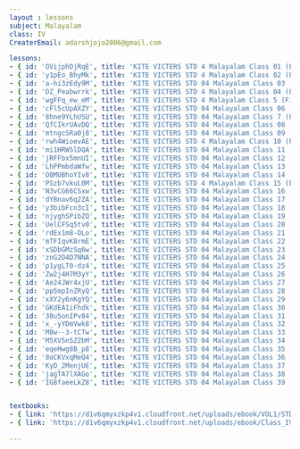 ```yaml
--- 
layout : lessons 
subject: Malayalam
class: IV
CreaterEmail: adarshjojo2006@gmail.com

lessons: 
- { id: 'OVijphDjRqE', title: 'KITE VICTERS STD 4 Malayalam Class 01 (First Bell-ഫസ്റ്റ് ബെല്‍)' }
- { id: 'y1pEo_BhyMk', title: 'KITE VICTERS STD 4 Malayalam Class 02 (First Bell-ഫസ്റ്റ് ബെല്‍)' }
- { id: 'a-hi3zEdy9M', title: 'KITE VICTERS STD 04 Malayalam Class 03 (First Bell-ഫസ്റ്റ് ബെല്‍)' }
- { id: 'DZ_Peabwrrk', title: 'KITE VICTERS STD 4 Malayalam Class 04 (First Bell-ഫസ്റ്റ് ബെല്‍)' }
- { id: 'wgFFq_ew_eM', title: 'KITE VICTERS STD 4 Malayalam Class 5 (First Bell-ഫസ്റ്റ് ബെല്‍)' }
- { id: 'cFl5cUpAXZY', title: 'KITE VICTERS STD 04 Malayalam Class 06 (First Bell-ഫസ്റ്റ് ബെല്‍)' }
- { id: '8hne9YLhUSU', title: 'KITE VICTERS STD 04 Malayalam Class 7 (First Bell-ഫസ്റ്റ് ബെല്‍)' }
- { id: 'QfCIkrUAvDQ', title: 'KITE VICTERS STD 04 Malayalam Class 08 (First Bell-ഫസ്റ്റ് ബെല്‍)' }
- { id: 'mtngcSRa0j8', title: 'KITE VICTERS STD 04 Malayalam Class 09 (First Bell-ഫസ്റ്റ് ബെല്‍)' }
- { id: 'rwh4WioevAE', title: 'KITE VICTERS STD 4 Malayalam Class 10 (First Bell-ഫസ്റ്റ് ബെല്‍)' }
- { id: 'mi1HRW5lDQA', title: 'KITE VICTERS STD 04 Malayalam Class 11 (First Bell-ഫസ്റ്റ് ബെല്‍)' }
- { id: 'jRFFbx5mnUI', title: 'KITE VICTERS STD 04 Malayalam Class 12 (First Bell-ഫസ്റ്റ് ബെല്‍)' }
- { id: 'LhPPmbdaWfw', title: 'KITE VICTERS STD 04 Malayalam Class 13 (First Bell-ഫസ്റ്റ് ബെല്‍)' }
- { id: 'O0MUBhoYIv8', title: 'KITE VICTERS STD 04 Malayalam Class 14 (First Bell-ഫസ്റ്റ് ബെല്‍)' }
- { id: 'PSzb7vkuL0M', title: 'KITE VICTERS STD 4 Malayalam Class 15 (First Bell-ഫസ്റ്റ് ബെല്‍)' }
- { id: 'N3vCG66CSxw', title: 'KITE VICTERS STD 04 Malayalam Class 16 (First Bell-ഫസ്റ്റ് ബെല്‍)' }
- { id: 'dYBnav6q2ZA', title: 'KITE VICTERS STD 04 Malayalam Class 17 (First Bell-ഫസ്റ്റ് ബെല്‍)' }
- { id: 'y3bibFcn3cI', title: 'KITE VICTERS STD 04 Malayalam Class 18 (First Bell-ഫസ്റ്റ് ബെല്‍)' }
- { id: 'njyghSPibZQ', title: 'KITE VICTERS STD 04 Malayalam Class 19 (First Bell-ഫസ്റ്റ് ബെല്‍)' }
- { id: 'UelCFSq5tv0', title: 'KITE VICTERS STD 04 Malayalam Class 20 (First Bell-ഫസ്റ്റ് ബെല്‍)' }
- { id: 'rdEx1m8-OLo', title: 'KITE VICTERS STD 04 Malayalam Class 21 (First Bell-ഫസ്റ്റ് ബെല്‍)' }
- { id: 'mTFIqvK8rmE', title: 'KITE VICTERS STD 04 Malayalam Class 22 (First Bell-ഫസ്റ്റ് ബെല്‍)' }
- { id: 'xSDbGMzSq6w', title: 'KITE VICTERS STD 04 Malayalam Class 23 (First Bell-ഫസ്റ്റ് ബെല്‍)' }
- { id: 'znG2D4D7NNA', title: 'KITE VICTERS STD 04 Malayalam Class 24 (First Bell-ഫസ്റ്റ് ബെല്‍)' }
- { id: 'p1ygLT0-dz4', title: 'KITE VICTERS STD 04 Malayalam Class 25 (First Bell-ഫസ്റ്റ് ബെല്‍)' }
- { id: 'Zw2j4H7M3yY', title: 'KITE VICTERS STD 04 Malayalam Class 26 (First Bell-ഫസ്റ്റ് ബെല്‍)' }
- { id: 'Ae24JWr4xjU', title: 'KITE VICTERS STD 04 Malayalam Class 27 (First Bell-ഫസ്റ്റ് ബെല്‍)' }
- { id: 'pp5mpInZRyQ', title: 'KITE VICTERS STD 04 Malayalam Class 28 (First Bell-ഫസ്റ്റ് ബെല്‍)' }
- { id: 'xXY2y6nKgYQ', title: 'KITE VICTERS STD 04 Malayalam Class 29 (First Bell-ഫസ്റ്റ് ബെല്‍)' }
- { id: 'GKdEA1iFhdk', title: 'KITE VICTERS STD 04 Malayalam Class 30 (First Bell-ഫസ്റ്റ് ബെല്‍)' }
- { id: '30u5onIPv84', title: 'KITE VICTERS STD 04 Malayalam Class 31 (First Bell-ഫസ്റ്റ് ബെല്‍)' }
- { id: 'x_-yYDmVwk8', title: 'KITE VICTERS STD 04 Malayalam Class 32 (First Bell-ഫസ്റ്റ് ബെല്‍)' }
- { id: 'M8w--3-tCTw', title: 'KITE VICTERS STD 04 Malayalam Class 33 (First Bell-ഫസ്റ്റ് ബെല്‍)' }
- { id: 'M5XV5n5ZZbM', title: 'KITE VICTERS STD 04 Malayalam Class 34 (First Bell-ഫസ്റ്റ് ബെല്‍)' }
- { id: 'eqeHwg8B_p8', title: 'KITE VICTERS STD 04 Malayalam Class 35 (First Bell-ഫസ്റ്റ് ബെല്‍)' }
- { id: '8oCKVxqMeQ4', title: 'KITE VICTERS STD 04 Malayalam Class 36 (First Bell-ഫസ്റ്റ് ബെല്‍)' }
- { id: 'KyD_2MenjUE', title: 'KITE VICTERS STD 04 Malayalam Class 37 (First Bell-ഫസ്റ്റ് ബെല്‍)' }
- { id: 'jagTA7lXAGo', title: 'KITE VICTERS STD 04 Malayalam Class 38 (First Bell-ഫസ്റ്റ് ബെല്‍)' }
- { id: 'IG8faeeLkZ8', title: 'KITE VICTERS STD 04 Malayalam Class 39 (First Bell-ഫസ്റ്റ് ബെല്‍)' }


textbooks:
- { link: 'https://d1v6qmyxzkp4v1.cloudfront.net/uploads/ebook/VOL1/STD4/KeralaPadavali/KeralaPadavali.pdf', title: 'Malayalam Part -1' , medium: ' ' }
- { link: 'https://d1v6qmyxzkp4v1.cloudfront.net/uploads/ebook/Class_IV/Malayalam%20Reader_Vol_II/1-56.pdf', title: 'Malayalam Part -2' , medium: ' ' }

--- 
```



